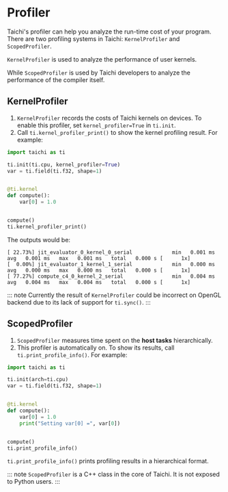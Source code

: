 # Profiler

Taichi's profiler can help you analyze the run-time cost of your program. There are two profiling systems in Taichi: `KernelProfiler` and `ScopedProfiler`.

`KernelProfiler` is used to analyze the performance of user kernels.

While `ScopedProfiler` is used by Taichi developers to analyze the performance of the compiler itself.

## KernelProfiler

1.  `KernelProfiler` records the costs of Taichi kernels on devices. To enable this profiler, set `kernel_profiler=True` in `ti.init`.
2.  Call `ti.kernel_profiler_print()` to show the kernel profiling result. For example:

```python {3,13}
import taichi as ti

ti.init(ti.cpu, kernel_profiler=True)
var = ti.field(ti.f32, shape=1)


@ti.kernel
def compute():
    var[0] = 1.0


compute()
ti.kernel_profiler_print()
```

The outputs would be:

```
[ 22.73%] jit_evaluator_0_kernel_0_serial             min   0.001 ms   avg   0.001 ms   max   0.001 ms   total   0.000 s [      1x]
[  0.00%] jit_evaluator_1_kernel_1_serial             min   0.000 ms   avg   0.000 ms   max   0.000 ms   total   0.000 s [      1x]
[ 77.27%] compute_c4_0_kernel_2_serial                min   0.004 ms   avg   0.004 ms   max   0.004 ms   total   0.000 s [      1x]
```

::: note
Currently the result of `KernelProfiler` could be incorrect on OpenGL backend due to its lack of support for `ti.sync()`.
:::

## ScopedProfiler

1.  `ScopedProfiler` measures time spent on the **host tasks** hierarchically.
2.  This profiler is automatically on. To show its results, call `ti.print_profile_info()`. For example:

```python
import taichi as ti

ti.init(arch=ti.cpu)
var = ti.field(ti.f32, shape=1)


@ti.kernel
def compute():
    var[0] = 1.0
    print("Setting var[0] =", var[0])


compute()
ti.print_profile_info()
```

`ti.print_profile_info()` prints profiling results in a hierarchical format.

::: note
`ScopedProfiler` is a C++ class in the core of Taichi. It is not exposed to Python users.
:::
